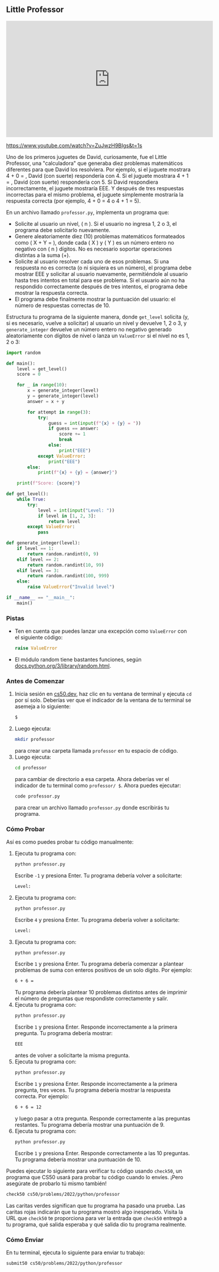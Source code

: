 ## Little Professor

<iframe width="560" height="315" src="https://www.youtube.com/watch?v=ZuJwzH9BIgs&t=1s" frameborder="0" allow="accelerometer; autoplay; clipboard-write; encrypted-media; gyroscope; picture-in-picture" allowfullscreen></iframe>

https://www.youtube.com/watch?v=ZuJwzH9BIgs&t=1s

Uno de los primeros juguetes de David, curiosamente, fue el Little Professor, una "calculadora" que generaba diez problemas matemáticos diferentes para que David los resolviera. Por ejemplo, si el juguete mostrara 4 + 0 = , David (con suerte) respondería con 4. Si el juguete mostrara 4 + 1 = , David (con suerte) respondería con 5. Si David respondiera incorrectamente, el juguete mostraría EEE. Y después de tres respuestas incorrectas para el mismo problema, el juguete simplemente mostraría la respuesta correcta (por ejemplo, 4 + 0 = 4 o 4 + 1 = 5).

En un archivo llamado `professor.py`, implementa un programa que:

- Solicite al usuario un nivel, \( n \). Si el usuario no ingresa 1, 2 o 3, el programa debe solicitarlo nuevamente.
- Genere aleatoriamente diez (10) problemas matemáticos formateados como \( X + Y = \), donde cada \( X \) y \( Y \) es un número entero no negativo con \( n \) dígitos. No es necesario soportar operaciones distintas a la suma (+).
- Solicite al usuario resolver cada uno de esos problemas. Si una respuesta no es correcta (o ni siquiera es un número), el programa debe mostrar EEE y solicitar al usuario nuevamente, permitiéndole al usuario hasta tres intentos en total para ese problema. Si el usuario aún no ha respondido correctamente después de tres intentos, el programa debe mostrar la respuesta correcta.
- El programa debe finalmente mostrar la puntuación del usuario: el número de respuestas correctas de 10.

Estructura tu programa de la siguiente manera, donde `get_level` solicita (y, si es necesario, vuelve a solicitar) al usuario un nivel y devuelve 1, 2 o 3, y `generate_integer` devuelve un número entero no negativo generado aleatoriamente con dígitos de nivel o lanza un `ValueError` si el nivel no es 1, 2 o 3:

```python
import random

def main():
    level = get_level()
    score = 0

    for _ in range(10):
        x = generate_integer(level)
        y = generate_integer(level)
        answer = x + y

        for attempt in range(3):
            try:
                guess = int(input(f"{x} + {y} = "))
                if guess == answer:
                    score += 1
                    break
                else:
                    print("EEE")
            except ValueError:
                print("EEE")
        else:
            print(f"{x} + {y} = {answer}")

    print(f"Score: {score}")

def get_level():
    while True:
        try:
            level = int(input("Level: "))
            if level in [1, 2, 3]:
                return level
        except ValueError:
            pass

def generate_integer(level):
    if level == 1:
        return random.randint(0, 9)
    elif level == 2:
        return random.randint(10, 99)
    elif level == 3:
        return random.randint(100, 999)
    else:
        raise ValueError("Invalid level")

if __name__ == "__main__":
    main()
```

### Pistas

- Ten en cuenta que puedes lanzar una excepción como `ValueError` con el siguiente código:
  ```python
  raise ValueError
  ```
- El módulo random tiene bastantes funciones, según [docs.python.org/3/library/random.html](https://docs.python.org/3/library/random.html).

### Antes de Comenzar

1. Inicia sesión en [cs50.dev](https://cs50.dev), haz clic en tu ventana de terminal y ejecuta `cd` por sí solo. Deberías ver que el indicador de la ventana de tu terminal se asemeja a lo siguiente:
   ```bash
   $
   ```
2. Luego ejecuta:
   ```bash
   mkdir professor
   ```
   para crear una carpeta llamada `professor` en tu espacio de código.
3. Luego ejecuta:
   ```bash
   cd professor
   ```
   para cambiar de directorio a esa carpeta. Ahora deberías ver el indicador de tu terminal como `professor/ $`. Ahora puedes ejecutar:
   ```bash
   code professor.py
   ```
   para crear un archivo llamado `professor.py` donde escribirás tu programa.

### Cómo Probar

Así es como puedes probar tu código manualmente:

1. Ejecuta tu programa con:
   ```bash
   python professor.py
   ```
   Escribe `-1` y presiona Enter. Tu programa debería volver a solicitarte:
   ```bash
   Level:
   ```
2. Ejecuta tu programa con:
   ```bash
   python professor.py
   ```
   Escribe `4` y presiona Enter. Tu programa debería volver a solicitarte:
   ```bash
   Level:
   ```
3. Ejecuta tu programa con:
   ```bash
   python professor.py
   ```
   Escribe `1` y presiona Enter. Tu programa debería comenzar a plantear problemas de suma con enteros positivos de un solo dígito. Por ejemplo:
   ```bash
   6 + 6 =
   ```
   Tu programa debería plantear 10 problemas distintos antes de imprimir el número de preguntas que respondiste correctamente y salir.
4. Ejecuta tu programa con:
   ```bash
   python professor.py
   ```
   Escribe `1` y presiona Enter. Responde incorrectamente a la primera pregunta. Tu programa debería mostrar:
   ```bash
   EEE
   ```
   antes de volver a solicitarte la misma pregunta.
5. Ejecuta tu programa con:
   ```bash
   python professor.py
   ```
   Escribe `1` y presiona Enter. Responde incorrectamente a la primera pregunta, tres veces. Tu programa debería mostrar la respuesta correcta. Por ejemplo:
   ```bash
   6 + 6 = 12
   ```
   y luego pasar a otra pregunta. Responde correctamente a las preguntas restantes. Tu programa debería mostrar una puntuación de 9.
6. Ejecuta tu programa con:
   ```bash
   python professor.py
   ```
   Escribe `1` y presiona Enter. Responde correctamente a las 10 preguntas. Tu programa debería mostrar una puntuación de 10.

Puedes ejecutar lo siguiente para verificar tu código usando `check50`, un programa que CS50 usará para probar tu código cuando lo envíes. ¡Pero asegúrate de probarlo tú mismo también!

```bash
check50 cs50/problems/2022/python/professor
```

Las caritas verdes significan que tu programa ha pasado una prueba. Las caritas rojas indicarán que tu programa mostró algo inesperado. Visita la URL que `check50` te proporciona para ver la entrada que `check50` entregó a tu programa, qué salida esperaba y qué salida dio tu programa realmente.

### Cómo Enviar

En tu terminal, ejecuta lo siguiente para enviar tu trabajo:

```bash
submit50 cs50/problems/2022/python/professor
```
